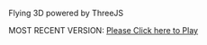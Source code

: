 Flying 3D powered by ThreeJS

MOST RECENT VERSION: [Please Click here to Play](https://rawcdn.githack.com/alperenbutun/Flying-3d/66cc2ac/index.html)
